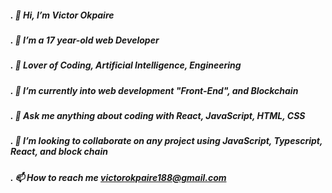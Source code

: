 
##### . 👋 Hi, I’m Victor Okpaire
##### . 👀 I’m a 17 year-old web Developer
##### . 👀 Lover of Coding, Artificial Intelligence, Engineering
##### . 🌱 I’m currently into web development "Front-End", and Blockchain
##### . 🌱 Ask me anything about coding with React, JavaScript, HTML, CSS
##### . 💞️ I’m looking to collaborate on any project using JavaScript, Typescript, React, and block chain
##### . 📫 How to reach me victorokpaire188@gmail.com
<!---
VictorTheCode/VictorTheCode is a ✨ special ✨ repository because its `README.md` (this file) appears on your GitHub profile.
You can click the Preview link to take a look at your changes.
--->

